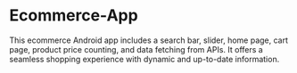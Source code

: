 # Ecommerce-App
This ecommerce Android app includes a search bar, slider, home page, cart page, product price counting, and data fetching from APIs. It offers a seamless shopping experience with dynamic and up-to-date information.
